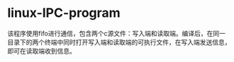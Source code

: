 # linux-IPC-program
该程序使用fifo进行通信，包含两个c源文件：写入端和读取端。编译后，在同一目录下的两个终端中同时打开写入端和读取端的可执行文件，在写入端发送信息，即可在读取端收到信息。
